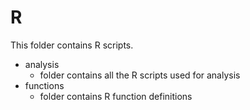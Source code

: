 R
=

This folder contains R scripts.

* analysis
	+ folder contains all the R scripts used for analysis
* functions
	+ folder contains R function definitions
